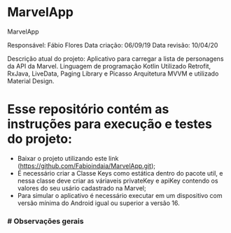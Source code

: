 # MarvelApp
MarvelApp

Responsável: Fábio Flores
Data criação: 06/09/19
Data revisão: 10/04/20

Descrição atual do projeto:
Aplicativo para carregar a lista de personagens da API da Marvel.
Linguagem de programação Kotlin
Utilizado Retrofit, RxJava, LiveData, Paging Library e Picasso
Arquitetura MVVM e utilizado Material Design.

# Esse repositório contém as instruções para execução e testes do projeto:

- Baixar o projeto utilizando este link (https://github.com/Fabioindaia/MarvelApp.git);
- É necessário criar a Classe Keys como estática dentro do pacote util, e nessa classe deve criar as váriaveis privateKey e apiKey contendo os valores do seu usário cadastrado na Marvel;
- Para simular o aplicativo é necessário executar em um dispositivo com versão mínima do Android igual ou superior a versão 16.

### # Observações gerais


